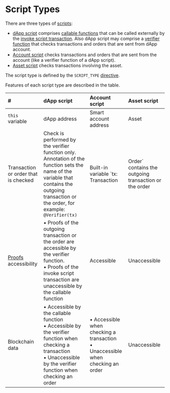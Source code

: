 # Script Types

There are three types of [scripts](/en/ride/script/):

* [dApp script](/en/ride/script/script-types/dapp-script) comprises [сallable functions](/en/ride/functions/callable-function) that can be called externally by the [invoke script transaction](/en/blockchain/transaction-type/invoke-script-transaction). Also dApp script may comprise a [verifier function](/en/ride/functions/verifier-function) that checks transactions and orders that are sent from dApp account.
* [Account script](/en/ride/script/script-types/account-script) checks transactions and orders that are sent from the account (like a verifier function of a dApp script).
* [Asset script](/en/ride/script/script-types/asset-script) checks transactions involving the asset.

The script type is defined by the `SCRIPT_TYPE` [directive](/en/ride/script/directives).

Features of each script type are described in the table.

| # | dApp script | Account script | Asset script |
| :--- | :--- | :--- | :--- |
| `this` variable | dApp address | Smart account address | Asset |
| Transaction or order that is checked | Check is performed by the verifier function only. Annotation of the function sets the name of the variable that contains the outgoing transaction or the order, for example: `@Verifier(tx)` | Built-in variable `tx: Transaction|Order` contains the outgoing transaction or the order | Build-in variable `tx:`&nbsp;`Transaction` contains the transaction involving the asset.<br>Order check is not supported |
| [Proofs](/en/blockchain/transaction/transaction-proof) accessibility | • Proofs of the outgoing transaction or the order are accessible by the verifier function.<br>• Proofs of the invoke script transaction are unaccessible by the callable function | Accessible | Unaccessible |
| Blockchain data | • Accessible by the callable function<br>• Accessible by the verifier function when checking a transaction<br>• Unaccessible by the verifier function when checking an order | • Accessible when checking a transaction<br>• Unaccessible when checking an order | Unaccessible |
